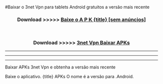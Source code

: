 #Baixar o 3net Vpn   para tablets Android gratuitos a versão mais recente


<div align="center">
<h3>Download >>>>> <a href="https://pt-web.web.app/?pt= {title}">Baixe o A P K {title} [sem anúncios]</a></h3><br>

<h3>Download >>>>> <a href="https://pt-web.web.app/?pt= {title}">3net Vpn  Baixar APKs</a></h3>
</div>

----------------------------------------------------------

----------------------------------------------------------

----------------------------------------------------------

Baixar APKs 3net Vpn  e obtenha a versão mais recente

Baixe o aplicativo. {title} APKs O nome é a versão para .Android.


